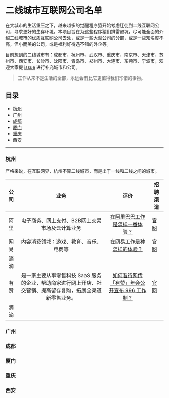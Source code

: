 # 二线城市互联网公司名单

在大城市的生活重压之下，越来越多的觉醒程序猿开始考虑迁徙到二线互联网公司，寻求更好的生存环境。本项目旨在为这些程序猿们排雷避坑，尽可能全面的介绍二线城市的优质互联网公司去处，或是一些大型公司的分部，或是一些知名度不高，但小而美的公司，或是福利好待遇不错的外企等。

目前想到的二线城市有：成都市、杭州市、武汉市、重庆市、南京市、天津市、苏州市、西安市、长沙市、沈阳市、青岛市、郑州市、大连市、东莞市、宁波市，欢迎大家提 [issue](https://github.com/Dikea/awesome-company/issues) 进行补充城市和公司。



> 工作从来不是生活的全部，永远会有比它更值得我们珍惜的事物。

## 目录

* [杭州](#杭州)
* [广州](#广州)
* [成都](#成都)
* [厦门](#厦门)
* [重庆](#重庆)
* [西安](#西安)

---

###  杭州

严格来说，在互联网界，杭州不算二线城市，而是出于一线和二线之间的城市。

| 公司 |                             业务                             |                             评价                             | 招聘渠道                                                    |
| :--: | :----------------------------------------------------------: | :----------------------------------------------------------: | ----------------------------------------------------------- |
| 阿里 |       电子商务、网上支付、B2B网上交易市场及云计算业务        | [在阿里巴巴工作是怎样一番体验？](https://www.zhihu.com/question/22394450/answer/1404237834) | [官网](https://talent.alibaba.com/)                         |
| 网易 |            内容消费领域：游戏、教育、音乐、电商等            | [在网易工作是种怎样的体验？](https://www.zhihu.com/question/24781178/answer/285370525) | [官网](https://hr.163.com/)                                 |
| 滴滴 |                                                              |                                                              |                                                             |
| 有赞 | 是一家主要从事零售科技 SaaS 服务的企业，帮助商家进行网上开店、社交营销、提高留存复购，拓展全渠道新零售业务。 | [如何看待网传「有赞」年会公开宣布 996 工作制？](https://www.zhihu.com/question/309428750/answer/581050437) | [官网](http://campus.youzan.com/campus_apply/youzan/3749#/) |
| 滴滴 |                                                              |                                                              |                                                             |



### 广州





### 成都



### 厦门



### 重庆



### 西安







